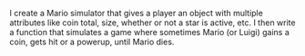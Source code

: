 I create a Mario simulator that gives a player an object with multiple attributes like coin total, size, whether or not a star is active, etc. I then write a function that simulates a game where sometimes Mario (or Luigi) gains a coin, gets hit or a powerup, until Mario dies. 